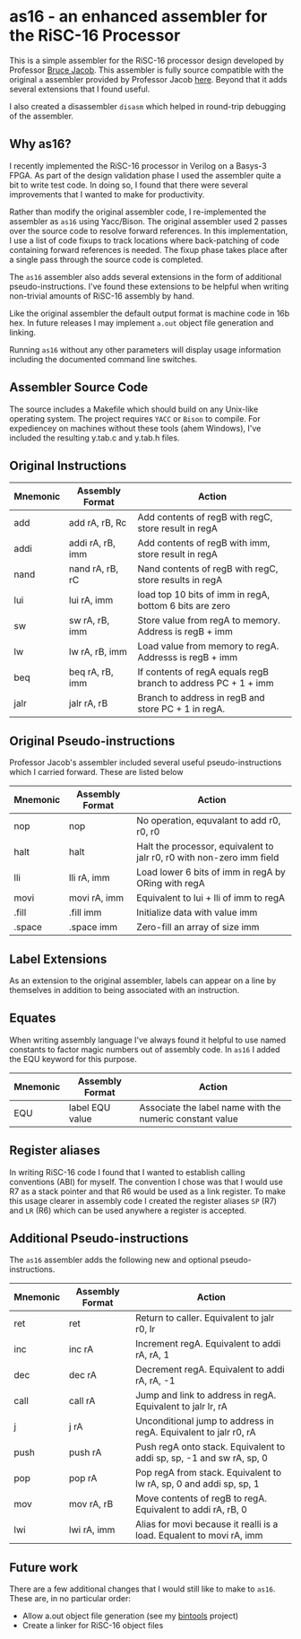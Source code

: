 # as16 - an enhanced assembler for the RiSC-16 Processor

This is a simple assembler for the RiSC-16 processor design developed by
Professor [Bruce Jacob](https://user.eng.umd.edu/~blj/RiSC/). This assembler is
fully source compatible with the original `a` assembler provided 
by Professor Jacob [here](https://user.eng.umd.edu/~blj/RiSC/a.c). Beyond that
it adds several extensions that I found useful.

I also created a disassembler `disasm` which helped in round-trip debugging
of the assembler.

## Why as16?

I recently implemented the RiSC-16 processor in Verilog on a Basys-3 FPGA. 
As part of the design validation phase I used the assembler quite a bit to 
write test code. In doing so, I found that there were several improvements 
that I wanted to make for productivity.

Rather than modify the original assembler code, I re-implemented the assembler 
as `as16` using Yacc/Bison. The original assembler used 2 passes over the 
source code to resolve forward references. In this implementation, I use a list 
of code fixups to track locations where back-patching of code containing 
forward references is needed. The fixup phase takes place after a single pass 
through the source code is completed.

The `as16` assembler also adds several extensions in the form of 
additional pseudo-instructions. I've found these extensions to be helpful when
writing non-trivial amounts of RiSC-16 assembly by hand.

Like the original assembler the default output format is machine code in 16b hex.
In future releases I may implement `a.out` object file generation and linking.

Running `as16` without any other parameters will display usage information 
including the documented command line switches.

## Assembler Source Code

The source includes a Makefile which should build on any Unix-like operating 
system. The project requires `YACC` or `Bison` to compile. For expediencey on 
machines without these tools (ahem Windows), I've included the resulting 
y.tab.c and y.tab.h files.

## Original Instructions

Mnemonic | Assembly Format | Action
---------|-----------------|-------
add | add rA, rB, Rc | Add contents of regB with regC, store result in regA
addi | addi rA, rB, imm | Add contents of regB with imm, store result in regA
nand | nand rA, rB, rC | Nand contents of regB with regC, store results in regA
lui | lui rA, imm | load top 10 bits of imm in regA, bottom 6 bits are zero
sw | sw rA, rB, imm | Store value from regA to memory. Address is regB + imm
lw | lw rA, rB, imm | Load value from memory to regA. Addresss is regB + imm
beq | beq rA, rB, imm | If contents of regA equals regB branch to address PC + 1 + imm
jalr | jalr rA, rB | Branch to address in regB and store PC + 1 in regA.

## Original Pseudo-instructions

Professor Jacob's assembler included several useful pseudo-instructions which I carried
forward. These are listed below

Mnemonic | Assembly Format | Action
---------|-----------------|-------
nop | nop | No operation, equvalant to add r0, r0, r0
halt | halt | Halt the processor, equivalent to jalr r0, r0 with non-zero imm field
lli | lli rA, imm | Load lower 6 bits of imm in regA by ORing with regA
movi | movi rA, imm | Equivalent to lui + lli of imm to regA
.fill | .fill imm | Initialize data with value imm
.space | .space imm | Zero-fill an array of size imm

## Label Extensions

As an extension to the original assembler, labels can appear on a line by themselves 
in addition to being associated with an instruction.

## Equates

When writing assembly language I've always found it helpful to use named 
constants to factor magic numbers out of assembly code. In `as16` I added the EQU
keyword for this purpose.

Mnemonic | Assembly Format | Action
---------|-----------------|-------
EQU | label EQU value | Associate the label name with the numeric constant value

## Register aliases

In writing RiSC-16 code I found that I wanted to establish calling conventions 
(ABI) for myself. The convention I chose was that I would use R7 as a stack 
pointer and that R6 would be used as a link register. To make this usage 
clearer in assembly code I created the register aliases `SP` (R7) and `LR` (R6)
which can be used anywhere a register is accepted.

## Additional Pseudo-instructions

The `as16` assembler adds the following new and optional pseudo-instructions.

Mnemonic | Assembly Format | Action
---------|-----------------|-------
ret | ret | Return to caller. Equivalent to jalr r0, lr
inc | inc rA | Increment regA. Equivalent to addi rA, rA, 1
dec | dec rA | Decrement regA. Equivalent to addi rA, rA, -1
call | call rA | Jump and link to address in regA. Equivalent to jalr lr, rA
j | j rA | Unconditional jump to address in regA. Equivalent to jalr r0, rA
push | push rA | Push regA onto stack. Equivalent to addi sp, sp, -1 and sw rA, sp, 0
pop | pop rA | Pop regA from stack. Equivalent to lw rA, sp, 0 and addi sp, sp, 1
mov | mov rA, rB | Move contents of regB to regA. Equivalent to addi rA, rB, 0
lwi | lwi rA, imm | Alias for movi because it realli is a load. Equalent to movi rA, imm

## Future work

There are a few additional changes that I would still like to make to `as16`. These are,
in no particular order:

* Allow a.out object file generation (see my [bintools](https://github.com/mseminatore/bintools) project)
* Create a linker for RiSC-16 object files


